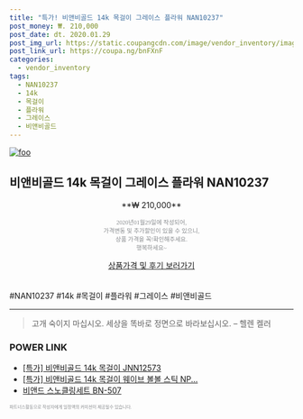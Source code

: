 ```yaml
--- 
title: "특가! 비앤비골드 14k 목걸이 그레이스 플라워 NAN10237" 
post_money: ₩. 210,000 
post_date: dt. 2020.01.29 
post_img_url: https://static.coupangcdn.com/image/vendor_inventory/images/2018/07/27/17/9/ff3a259a-b341-4e8d-8536-317a5215376a.jpg 
post_link_url: https://coupa.ng/bnFXnF 
categories: 
  - vendor_inventory 
tags: 
  - NAN10237 
  - 14k 
  - 목걸이 
  - 플라워 
  - 그레이스 
  - 비앤비골드 
--- 
```

[![foo](https://static.coupangcdn.com/image/vendor_inventory/images/2018/07/27/17/9/ff3a259a-b341-4e8d-8536-317a5215376a.jpg)](https://coupa.ng/bnFXnF) 

## 비앤비골드 14k 목걸이 그레이스 플라워 NAN10237 
<p style="text-align: center;">**₩ 210,000**</p> 
<p style="text-align: center;"><span style="color: #898c8f; font-family: Georgia,Times,serif; font-size: 0.75em;">2020년01월29일에 작성되어, <br>가격변동 및 추가할인이 있을 수 있으니,<br> 상품 가격을 꼭!확인해주세요.<br>행복하세요~</span> 
</p>	 
<div markdown="0" style="text-align: center;"><a href="https://coupa.ng/bnFXnF" class="btn btn--success">상품가격 및 후기 보러가기</a></div> 
<br><br> 
  #NAN10237 #14k #목걸이 #플라워 #그레이스 #비앤비골드 
<hr> 

> 고개 숙이지 마십시오. 세상을 똑바로 정면으로 바라보십시오. – 헬렌 켈러 


### POWER LINK

* <a href="https://blog.naver.com/santokki14/221789473326" target="_blank">[특가] 비앤비골드 14k 목걸이 JNN12573</a>
* <a href="https://blog.naver.com/santokki14/221789458527" target="_blank">[특가] 비앤비골드 14k 목걸이 웨이브 볼볼 스틱 NP...</a>
* <a href="https://blog.naver.com/sakai111/221779345813" target="_blank">비앤드 스노클링세트 BN-507</a>

<span style="color: #898c8f; font-family: Georgia,Times,serif; font-size: 0.55em;">파트너스활동으로 작성자에게 일정액의 커미션이 제공될수 있습니다.</span> 
